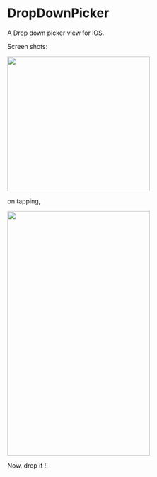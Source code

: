 DropDownPicker
==============

A Drop down picker view for iOS.

Screen shots:

<img width=322 height=303 src="https://raw.github.com/ajithrnayak/DropDownPicker/master/README/Dropdown.png"/>


on tapping,

<img width=322 height=550 src="https://raw.github.com/ajithrnayak/DropDownPicker/master/README/drop.png"/>


Now, drop it !!
